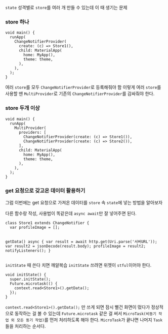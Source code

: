 <p><code>state</code> 성격별로 <code>store</code>를 여러 개 만들 수 있는데 이 때 생기는 문제</p>
<h3 id="store-하나">store 하나</h3>
<pre><code class="language-dart">void main() {
  runApp(
    ChangeNotifierProvider(
      create: (c) =&gt; Store1(),
      child: MaterialApp(
        home: MyApp(),
        theme: theme,
      ),
    ),
  );
}</code></pre>
<p>여러 <code>store</code>를 모두 <code>ChangeNotifierProvider</code>로 등록해줘야 함
이렇게 여러 <code>store</code>를 사용할 땐 <code>MultiProvider</code>로 기존의 <code>ChangeNotifierProvider</code>를 감싸줘야 한다.</p>
<h3 id="store-두개-이상">store 두개 이상</h3>
<pre><code class="language-dart">void main() {
  runApp(
    MultiProvider(
      providers: [
        ChangeNotifierProvider(create: (c) =&gt; Store1()),
        ChangeNotifierProvider(create: (c) =&gt; Store2()),
      ],
      child: MaterialApp(
        home: MyApp(),
        theme: theme,
      ),
    ),
  );
}</code></pre>
<h3 id="get-요청으로-갖고온-데이터-활용하기">get 요청으로 갖고온 데이터 활용하기</h3>
<p>그럼 이번에는 get 요청으로 가져온 데이터를 <code>store</code> 속 <code>state</code>에 넣는 방법을 알아보자</p>
<p>다른 함수랑 작성, 사용법이 똑같은데 <code>async await</code>만 잘 넣어주면 된다.</p>
<pre><code class="language-dart">class Store1 extends ChangeNotifier {
  var profileImage = [];

  getData() async {
    var result = await http.get(Uri.parse('서버URL'));
    var result2 = jsonDecode(result.body);
    profileImage = result2;
    notifyListeners();
}</code></pre>
<p><code>initState</code> 때 쓴다 치면
깨알복습 <code>initState</code> 쓰려면 위젯이 <code>stful</code>이어야 한다.</p>
<pre><code class="language-dart">void initState() {
  super.initState();
  Future.microtask(() {
    context.read&lt;Store1&gt;().getData();
  });
}</code></pre>
<p><code>context.read&lt;Store1&gt;().getData();</code> 만 쓰게 되면
잠시 뻘건 화면이 떴다가 정상적으로 동작하는 걸 볼 수 있는데
<code>Future.microtask</code> 같은 걸 써서
<code>MicroTask(비동기 작업 외 모든 동기 작업)</code>를 먼저 처리하도록 해야 한다.
<code>MicroTask</code>가 끝나면 나머지 <code>Task</code>들을 처리하는 순서다.</p>